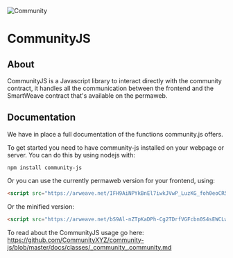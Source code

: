 ![Community](https://raw.githubusercontent.com/CommunityXYZ/website/master/src/assets/images/logo.png)
# CommunityJS

## About
CommunityJS is a Javascript library to interact directly with the community contract, it handles all the communication between the frontend and the SmartWeave contract that's available on the permaweb.

## Documentation
We have in place a full documentation of the functions community.js offers.

To get started you need to have community-js installed on your webpage or server. You can do this by using nodejs with:
```
npm install community-js
```

Or you can use the currently permaweb version for your frontend, using:
```html
<script src="https://arweave.net/IFH9AiNPYkBnEl7iwkJVwP_LuzKG_foh0eoCR5BtspU"></script>
```
Or the minified version:
```html
<script src="https://arweave.net/bS9Al-nZTpKaDPh-Cg2TDrfVGFcbn0S4sEWCLwudL6o"></script>
```

To read about the CommunityJS usage go here: https://github.com/CommunityXYZ/community-js/blob/master/docs/classes/_community_.community.md